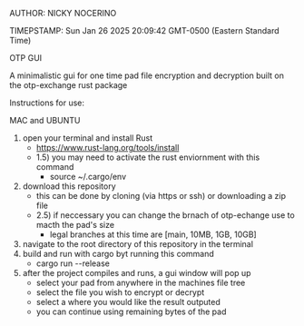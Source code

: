 AUTHOR: NICKY NOCERINO

TIMEPSTAMP: Sun Jan 26 2025 20:09:42 GMT-0500 (Eastern Standard Time)

OTP GUI

A minimalistic gui for one time pad file encryption and decryption
built on the otp-exchange rust package

Instructions for use:

MAC and UBUNTU

1) open your terminal and install Rust
   - https://www.rust-lang.org/tools/install
   - 1.5) you may need to activate the rust enviornment with this command
       - source ~/.cargo/env
2) download this repository
   - this can be done by cloning (via https or ssh) or downloading a zip file
   - 2.5) if neccessary you can change the brnach of otp-echange use to macth the
     pad's size
       - legal branches at this time are [main, 10MB, 1GB, 10GB]
3) navigate to the root directory of this repository in the terminal
4) build and run with cargo byt running this command
   - cargo run --release
5) after the project compiles and runs, a gui window will pop up
   - select your pad from anywhere in the machines file tree
   - select the file you wish to encrypt or decrypt
   - select a where you would like the result outputed
   - you can continue using remaining bytes of the pad

